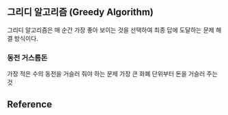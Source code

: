 ## 그리디 알고리즘 (Greedy Algorithm)

그리디 알고리즘은 매 순간 가장 좋아 보이는 것을 선택하여  최종 답에 도달하는 문제 해결 방식이다.



### 동전 거스름돈 
가장 적은 수의 동전을 거슬러 줘야 하는 문제
가장 큰 화폐 단위부터 돈을 거슬러 주는 것


## Reference

